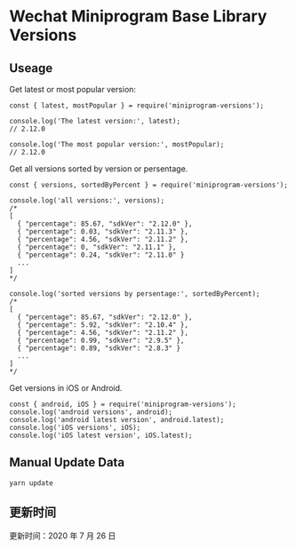 
# Wechat Miniprogram Base Library Versions

## Useage

Get latest or most popular version:

```;
const { latest, mostPopular } = require('miniprogram-versions');

console.log('The latest version:', latest);
// 2.12.0

console.log('The most popular version:', mostPopular);
// 2.12.0

```

Get all versions sorted by version or persentage.

```
const { versions, sortedByPercent } = require('miniprogram-versions');

console.log('all versions:', versions);
/*
[
  { "percentage": 85.67, "sdkVer": "2.12.0" },
  { "percentage": 0.03, "sdkVer": "2.11.3" },
  { "percentage": 4.56, "sdkVer": "2.11.2" },
  { "percentage": 0, "sdkVer": "2.11.1" },
  { "percentage": 0.24, "sdkVer": "2.11.0" }
  ...
]
*/

console.log('sorted versions by persentage:', sortedByPercent);
/*
[
  { "percentage": 85.67, "sdkVer": "2.12.0" },
  { "percentage": 5.92, "sdkVer": "2.10.4" },
  { "percentage": 4.56, "sdkVer": "2.11.2" },
  { "percentage": 0.99, "sdkVer": "2.9.5" },
  { "percentage": 0.89, "sdkVer": "2.8.3" }
  ...
]
*/
```

Get versions in iOS or Android.

```
const { android, iOS } = require('miniprogram-versions');
console.log('android versions', android);
console.log('android latest version', android.latest);
console.log('iOS versions', iOS);
console.log('iOS latest version', iOS.latest);
```

## Manual Update Data

```
yarn update
```

## 更新时间

更新时间：2020 年 7 月 26 日
